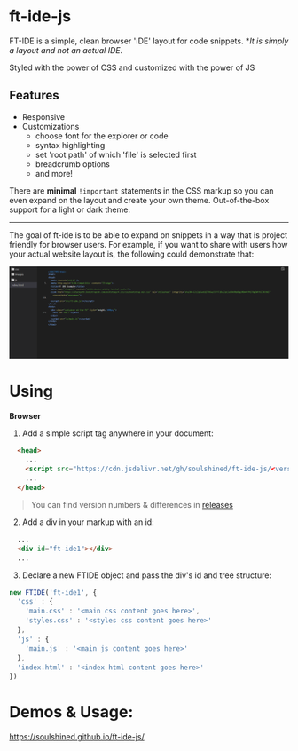 # ft-ide-js

FT-IDE is a simple, clean browser 'IDE' layout for code snippets. **It is simply a layout and not an actual IDE.* 

Styled with the power of CSS and customized with the power of JS

## Features

- Responsive 
- Customizations
  - choose font for the explorer or code 
  - syntax highlighting 
  - set 'root path' of which 'file' is selected first
  - breadcrumb options
  - and more!

There are **minimal** `!important` statements in the CSS markup so you can even expand on the layout and create your own theme. Out-of-the-box support for a light or dark theme.  

---

The goal of ft-ide is to be able to expand on snippets in a way that is project friendly for browser users. For example, if you want to share with users how your actual website layout is, the following could demonstrate that:

![overview image](./docs/images/overview.PNG?raw=true "Overview")

# Using

**Browser**

1. Add a simple script tag anywhere in your document:
```html
  <head>
    ...
    <script src="https://cdn.jsdelivr.net/gh/soulshined/ft-ide-js/<version number>/src/ft-ide.min.js"></script>
    ...
  </head>
```
> You can find version numbers & differences in <a href="https://github.com/soulshined/ft-ide-js/releases" target="_blank">releases</a>

2. Add a div in your markup with an id:
```html
  ...
  <div id="ft-ide1"></div>
  ...
```

3. Declare a new FTIDE object and pass the div's id and tree structure:
```js
new FTIDE('ft-ide1', {
  'css' : {
    'main.css' : '<main css content goes here>',
    'styles.css' : '<styles css content goes here>'
  },
  'js' : {
    'main.js' : '<main js content goes here>'
  },
  'index.html' : '<index html content goes here>'
})
```

# Demos & Usage:

https://soulshined.github.io/ft-ide-js/
